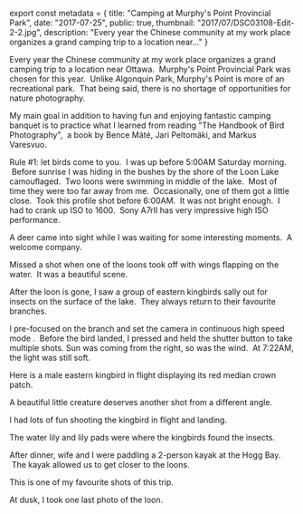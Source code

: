 export const metadata = { title: "Camping at Murphy's Point Provincial Park", date: "2017-07-25", public: true, thumbnail: "2017/07/DSC03108-Edit-2-2.jpg", description: "Every year the Chinese community at my work place organizes a grand camping trip to a location near..." }

Every year the Chinese community at my work place organizes a grand camping trip to a location near Ottawa.  Murphy's Point Provincial Park was chosen for this year.  Unlike Algonquin Park, Murphy's Point is more of an recreational park.  That being said, there is no shortage of opportunities for nature photography.

My main goal in addition to having fun and enjoying fantastic camping banquet is to practice what I learned from reading "The Handbook of Bird Photography",  a book by Bence Máté, Jari Peltomäki, and Markus Varesvuo.

Rule #1: let birds come to you.  I was up before 5:00AM Saturday morning.  Before sunrise I was hiding in the bushes by the shore of the Loon Lake camouflaged.  Two loons were swimming in middle of the lake.  Most of time they were too far away from me.  Occasionally, one of them got a little close.  Took this profile shot before 6:00AM.  It was not bright enough.  I had to crank up ISO to 1600.  Sony A7rII has very impressive high ISO performance.

<BlogPhoto alt="" url="http://pixontrips.com/wp-content/uploads/2017/07/DSC02918-1-1200x801.jpg" href="http://pixontrips.com/blogs/camping-at-murphys/common-loon-swimming-on-a-lake-2/" caption="Common loon swimming on the Loon Lake in Murphy's Point Provincial Park - Pix on Trips" />

A deer came into sight while I was waiting for some interesting moments.  A welcome company.

<BlogPhoto alt="" url="http://pixontrips.com/wp-content/uploads/2017/07/DSC02948-1200x960.jpg" href="http://pixontrips.com/blogs/camping-at-murphys/deer-eating-grass-at-the-shore-of-the-loon-lake/" caption="Deer eating grass at the shore of the Loon Lake, Murphy's Point Provincial Park - Pix on Trips" />

Missed a shot when one of the loons took off with wings flapping on the water.  It was a beautiful scene.

After the loon is gone, I saw a group of eastern kingbirds sally out for insects on the surface of the lake.  They always return to their favourite branches.

<BlogPhoto alt="" url="http://pixontrips.com/wp-content/uploads/2017/07/L8A9982-1-1200x900.jpg" href="http://pixontrips.com/blogs/camping-at-murphys/eastern-kingbird-2/" caption="Eastern kingbird perching on a branch, Murphy's Point Provincial Park - Pix on Trips" />

I pre-focused on the branch and set the camera in continuous high speed mode .  Before the bird landed, I pressed and held the shutter button to take multiple shots. Sun was coming from the right, so was the wind.  At 7:22AM, the light was still soft.

<BlogPhoto alt="" url="http://pixontrips.com/wp-content/uploads/2017/07/L8A0014-1200x800.jpg" href="http://pixontrips.com/blogs/camping-at-murphys/two-fighting-eastern-king-birds/" caption="Two fighting eastern kingbirds, Murphy's Point Provincial Park - Pix on Trips" />

Here is a male eastern kingbird in flight displaying its red median crown patch.

<BlogPhoto alt="" url="http://pixontrips.com/wp-content/uploads/2017/07/L8A0005-1200x900.jpg" href="http://pixontrips.com/blogs/camping-at-murphys/male-eastern-kingbird-in-flight/" caption="Male eastern kingbird in flight, Murphy's Point Provincial Park" />

A beautiful little creature deserves another shot from a different angle.

<BlogPhoto alt="" url="http://pixontrips.com/wp-content/uploads/2017/07/L8A0019-1200x900.jpg" href="http://pixontrips.com/blogs/camping-at-murphys/eastern-kingbird/" caption="Eastern kingbird perching on a branch, Murphy's Point Provincial Park - Pix on Trips" />

I had lots of fun shooting the kingbird in flight and landing.

<BlogPhoto alt="Eastern kingbird with open bills, Murphy's Point Provincial Park - Pix on Trips" url="http://pixontrips.com/wp-content/uploads/2017/07/L8A0051-1200x800.jpg" href="http://pixontrips.com/blogs/camping-at-murphys/eastern-kingbird-with-open-bills/" caption="Eastern kingbird with open bills, Murphy's Point Provincial Park - Pix on Trips" />

<BlogPhoto alt="" url="http://pixontrips.com/wp-content/uploads/2017/07/L8A0093-1200x900.jpg" href="http://pixontrips.com/blogs/camping-at-murphys/eastern-kingbird-in-flight/" caption="Eastern kingbird in flight, Murphy's Point Provincial Park - Pix on Trips" />

<BlogPhoto alt="Eastern kingbird with insect between the bills, Murphy's Point Provincial Park" url="http://pixontrips.com/wp-content/uploads/2017/07/L8A0042-1200x900.jpg" href="http://pixontrips.com/blogs/camping-at-murphys/eastern-kingbird-with-insect-between-the-bills/" caption="Eastern kingbird with insect between the bills, Murphy's Point Provincial Park - Pix on Trips" />

The water lily and lily pads were where the kingbirds found the insects.

<BlogPhoto alt="Water lily and water lily pads, Murphy's Point Provincial Park - Pix on Trips" url="http://pixontrips.com/wp-content/uploads/2017/07/DSC2960-1200x801.jpg" href="http://pixontrips.com/blogs/camping-at-murphys/water-lily-and-water-lily-pads/" caption="Water lily and water lily pads, Murphy's Point Provincial Park - Pix on Trips" />

After dinner, wife and I were paddling a 2-person kayak at the Hogg Bay.  The kayak allowed us to get closer to the loons.

<BlogPhoto alt="Common loon swimming in the Hogg Bay, Murphy's Point Provincial Park" url="http://pixontrips.com/wp-content/uploads/2017/07/DSC03053-1200x800.jpg" href="http://pixontrips.com/blogs/camping-at-murphys/common-loon-swimming-in-the-hogg-bay/" caption="Common loon swimming in the Hogg Bay, Murphy's Point Provincial Park - Pix on Trips" />

This is one of my favourite shots of this trip.

<BlogPhoto alt="Loons, Murphy's Point Provincial Park, Ontario" url="http://pixontrips.com/wp-content/uploads/2017/07/DSC03108-Edit-2-1200x800.jpg" href="http://pixontrips.com/blogs/camping-at-murphys/loons-on-a-lake/" caption="Common loons, Murphy's Point Provincial Park, Ontario - Pix on Trips" />

At dusk, I took one last photo of the loon.

<BlogPhoto alt="Common loon on a lake with golden reflection, Murphy's Point Provincial Park" url="http://pixontrips.com/wp-content/uploads/2017/07/DSC03158-1200x800.jpg" href="http://pixontrips.com/blogs/camping-at-murphys/common-loon-at-the-hogg-bay/" caption="Common loon on a lake with golden reflection, Murphy's Point Provincial Park - Pix on Trips" />
